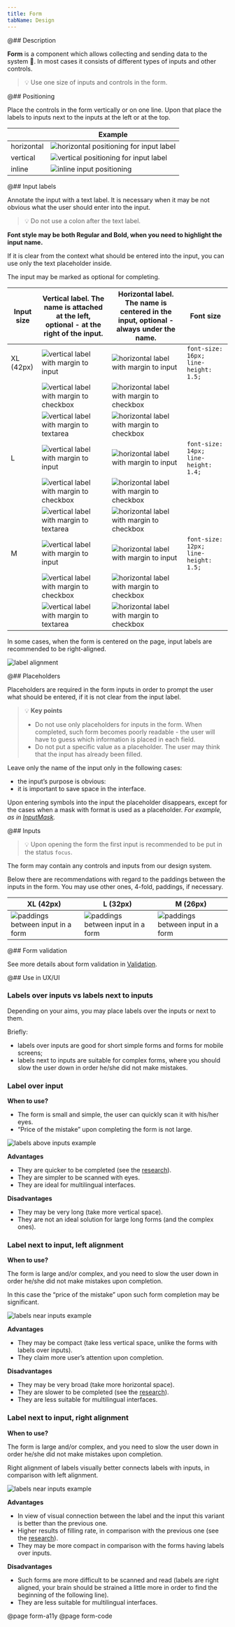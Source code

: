 ```yaml
---
title: Form
tabName: Design
---
```


@## Description

**Form** is a component which allows collecting and sending data to the system 🤖. In most cases it consists of different types of inputs and other controls.

> 💡 Use one size of inputs and controls in the form.

@## Positioning

Place the controls in the form vertically or on one line. Upon that place the labels to inputs next to the inputs at the left or at the top.

|            | Example                                                          |
| ---------- | ---------------------------------------------------------------- |
| horizontal | ![horizontal positioning for input label](static/horizontal.png) |
| vertical   | ![vertical positioning for input label](static/vertical.png)     |
| inline     | ![inline input positioning](static/inline.png)                   |

@## Input labels

Annotate the input with a text label. It is necessary when it may be not obvious what the user should enter into the input.

> 💡 Do not use a colon after the text label.

**Font style may be both Regular and Bold, when you need to highlight the input name.**

If it is clear from the context what should be entered into the input, you can use only the text placeholder inside.

The input may be marked as optional for completing.

| Input size | Vertical label. The name is attached at the left, optional - at the right of the input. | Horizontal label. The name is centered in the input, optional - always under the name. | Font size                            |
| ---------- | --------------------------------------------------------------------------------------- | -------------------------------------------------------------------------------------- | ------------------------------------ |
| XL (42px)  | ![vertical label with margin to input](static/input-xl.png)                             | ![horizontal label with margin to input](static/input-left-xl.png)                     | `font-size: 16px; line-height: 1.5;` |
|            | ![vertical label with margin to checkbox](static/checkbox-xl.png)                       | ![horizontal label with margin to checkbox](static/checkbox-left-xl.png)               |                                      |
|            | ![vertical label with margin to textarea](static/textarea-xl.png)                       | ![horizontal label with margin to checkbox](static/textarea-left-xl.png)               |                                      |
| L          | ![vertical label with margin to input](static/input-l.png)                              | ![horizontal label with margin to input](static/input-left-l.png)                      | `font-size: 14px; line-height: 1.4;` |
|            | ![vertical label with margin to checkbox](static/checkbox-l.png)                        | ![horizontal label with margin to checkbox](static/checkbox-left-l.png)                |                                      |
|            | ![vertical label with margin to textarea](static/textarea-l.png)                        | ![horizontal label with margin to checkbox](static/textarea-left-l.png)                |                                      |
| M          | ![vertical label with margin to input](static/input-m.png)                              | ![horizontal label with margin to input](static/input-left-m.png)                      | `font-size: 12px; line-height: 1.5;` |
|            | ![vertical label with margin to checkbox](static/checkbox-m.png)                        | ![horizontal label with margin to checkbox](static/checkbox-left-m.png)                |                                      |
|            | ![vertical label with margin to textarea](static/textarea-m.png)                        | ![horizontal label with margin to checkbox](static/textarea-left-m.png)                |                                      |

In some cases, when the form is centered on the page, input labels are recommended to be right-aligned.

![label alignment](static/align-center.png)

@## Placeholders

Placeholders are required in the form inputs in order to prompt the user what should be entered, if it is not clear from the input label.

> 💡 **Key points**
>
> - Do not use only placeholders for inputs in the form. When completed, such form becomes poorly readable - the user will have to guess which information is placed in each field.
> - Do not put a specific value as a placeholder. The user may think that the input has already been filled.

Leave only the name of the input only in the following cases:

- the input’s purpose is obvious:
- it is important to save space in the interface.

Upon entering symbols into the input the placeholder disappears, except for the cases when a mask with format is used as a placeholder. _For example, as in [InputMask](/components/input-mask/)._

@## Inputs

> 💡 Upon opening the form the first input is recommended to be put in the status `focus`.

The form may contain any controls and inputs from our design system.

Below there are recommendations with regard to the paddings between the inputs in the form. You may use other ones, 4-fold, paddings, if necessary.

| XL (42px)                                          | L (32px)                                          | M (26px)                                          |
| -------------------------------------------------- | ------------------------------------------------- | ------------------------------------------------- |
| ![paddings between input in a form](static/xl.png) | ![paddings between input in a form](static/l.png) | ![paddings between input in a form](static/m.png) |

@## Form validation

See more details about form validation in [Validation](/patterns/validation-form/).

@## Use in UX/UI

### Labels over inputs vs labels next to inputs

Depending on your aims, you may place labels over the inputs or next to them.

Briefly:

- labels over inputs are good for short simple forms and forms for mobile screens;
- labels next to inputs are suitable for complex forms, where you should slow the user down in order he/she did not make mistakes.

### Label over input

**When to use?**

- The form is small and simple, the user can quickly scan it with his/her eyes.
- “Price of the mistake” upon completing the form is not large.

![labels above inputs example](static/label-1.png)

**Advantages**

- They are quicker to be completed (see the [research](https://www.uxmatters.com/mt/archives/2006/07/label-placement-in-forms.php)).
- They are simpler to be scanned with eyes.
- They are ideal for multilingual interfaces.

**Disadvantages**

- They may be very long (take more vertical space).
- They are not an ideal solution for large long forms (and the complex ones).

### Label next to input, left alignment

**When to use?**

The form is large and/or complex, and you need to slow the user down in order he/she did not make mistakes upon completion.

In this case the “price of the mistake” upon such form completion may be significant.

![labels near inputs example](static/label-3.png)

**Advantages**

- They may be compact (take less vertical space, unlike the forms with labels over inputs).
- They claim more user’s attention upon completion.

**Disadvantages**

- They may be very broad (take more horizontal space).
- They are slower to be completed (see the [research](https://www.uxmatters.com/mt/archives/2006/07/label-placement-in-forms.php)).
- They are less suitable for multilingual interfaces.

### Label next to input, right alignment

**When to use?**

The form is large and/or complex, and you need to slow the user down in order he/she did not make mistakes upon completion.

Right alignment of labels visually better connects labels with inputs, in comparison with left alignment.

![labels near inputs example](static/label-4.png)

**Advantages**

- In view of visual connection between the label and the input this variant is better than the previous one.
- Higher results of filling rate, in comparison with the previous one (see the [research](https://www.uxmatters.com/mt/archives/2006/07/label-placement-in-forms.php)).
- They may be more compact in comparison with the forms having labels over inputs.

**Disadvantages**

- Such forms are more difficult to be scanned and read (labels are right aligned, your brain should be strained a little more in order to find the beginning of the following line).
- They are less suitable for multilingual interfaces.

@page form-a11y
@page form-code
